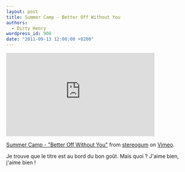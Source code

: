 ```yaml
---
layout: post
title: Summer Camp - Better Off Without You
authors:
  - Dirty Henry
wordpress_id: 908
date: "2011-09-13 12:00:00 +0200"
---
```


<iframe src="http://player.vimeo.com/video/28941832?title=0&byline=0&portrait=0" width="400" height="225" frameborder="0" webkitAllowFullScreen allowFullScreen></iframe><p><a href="http://vimeo.com/28941832">Summer Camp - "Better Off Without You"</a> from <a href="http://vimeo.com/stereogum">stereogum</a> on <a href="http://vimeo.com">Vimeo</a>.</p>

Je trouve que le titre est au bord du bon goût. Mais quoi ? J'aime bien, j'aime
bien !
